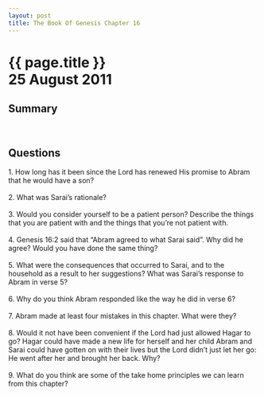 ```yaml
---
layout: post
title: The Book Of Genesis Chapter 16
---
```

<div class="main">
<div class="bluebox">
  <h1>
    {{ page.title }}
    <br/>
    25 August 2011
  </h1>


  <h2>
    Summary
  </h2>
  <p>
    &nbsp;
  </p>

</div>

<div class="bluebox">
  <h2>
    Questions
  </h2>
  <div class="question">
    1.  How long has it been since the Lord has renewed His promise to Abram that he would have a son?
  </div>
  <div class="answer">
    &nbsp;
  </div>
  <div class="question">
    2. What was Sarai’s rationale?
  </div>
  <div class="answer">
    &nbsp;
  </div>
  <div class="question">
    3. Would you consider yourself to be a patient person? Describe the things that you are patient with and the things that you’re not patient with.
  </div>
  <div class="answer">
    &nbsp;
  </div>
  <div class="question">
    4. Genesis 16:2 said that “Abram agreed to what Sarai said”. Why did he agree? Would you have done the same thing? 
  </div>
  <div class="answer">
    &nbsp;
  </div>

  <div class="question">
    5. What were the consequences that occurred to Sarai, and to the household as a result to her suggestions? What was Sarai’s response to Abram in verse 5? 
  </div>
  <div class="answer">
    &nbsp;
  </div>
  <div class="question">
    6. Why do you think Abram responded like the way he did in verse 6?
  </div>
  <div class="answer">
    &nbsp;
  </div>
  <div class="question">
    7. Abram made at least four mistakes in this chapter. What were they? 
  </div>
  <div class="answer">
    &nbsp;
  </div>
  <div class="question">
    8. Would it not have been convenient if the Lord had just allowed Hagar to go? 
    Hagar could have made a new life for herself and her child Abram and Sarai could have gotten on with their lives but the Lord didn’t just let her 
    go: He went after her and brought her back. Why? 
  </div>
  <div class="answer">
    &nbsp;
  </div>
    <div class="question">
    9. What do you think are some of the take home principles we can learn from this chapter?
  </div>
  <div class="answer">
    &nbsp;
  </div>
</div>

</div>